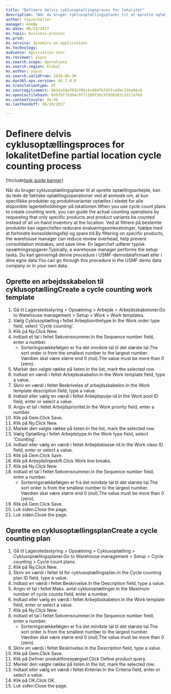 ```yaml
--- 
title: "Definere delvis cyklusoptællingsproces for lokalitet"
description: "Når du bruger cyklusoptællingsplaner til at oprette optællingsarbejde, kan du lede de faktiske optællingsoperationer ved at anmode om, at kun specifikke produkter og produktvarianter optælles i stedet for alle disponible lagerbeholdninger på lokationen."
author: YuyuScheller
manager: AnnBe
ms.date: 06/23/2017
ms.topic: business-process
ms.prod: 
ms.service: dynamics-ax-applications
ms.technology: 
audience: Application User
ms.reviewer: yuyus
ms.search.scope: Operations
ms.search.region: Global
ms.author: yuyus
ms.search.validFrom: 2016-06-30
ms.dyn365.ops.version: AX 7.0.0
ms.translationtype: HT
ms.sourcegitcommit: 663da58ef01b705c0c984fbfd3fce8bc31be04c6
ms.openlocfilehash: 030f0f75d64c97f1109f36c9fd38283c2d1fa7b0
ms.contentlocale: da-dk
ms.lasthandoff: 08/29/2017

---
```

# <a name="define-partial-location-cycle-counting-process"></a><span data-ttu-id="d6ffd-103">Definere delvis cyklusoptællingsproces for lokalitet</span><span class="sxs-lookup"><span data-stu-id="d6ffd-103">Define partial location cycle counting process</span></span> 

[!include[task guide banner](../../includes/task-guide-banner.md)]

<span data-ttu-id="d6ffd-104">Når du bruger cyklusoptællingsplaner til at oprette optællingsarbejde, kan du lede de faktiske optællingsoperationer ved at anmode om, at kun specifikke produkter og produktvarianter optælles i stedet for alle disponible lagerbeholdninger på lokationen.</span><span class="sxs-lookup"><span data-stu-id="d6ffd-104">When you use cycle count plans to create counting work, you can guide the actual counting operations by requesting that only specific products and product variants be counted instead of all on-hand inventory at the location.</span></span> <span data-ttu-id="d6ffd-105">Ved at filtrere på bestemte produkter kan lagerchefen reducere evalueringsomkostninger, hjælpe med at forhindre konsolideringsfejl og spare tid.</span><span class="sxs-lookup"><span data-stu-id="d6ffd-105">By filtering on specific products, the warehouse manager can reduce review overhead, help prevent consolidation mistakes, and save time.</span></span> <span data-ttu-id="d6ffd-106">En lagerchef udfører typisk opsætningsopgaver.</span><span class="sxs-lookup"><span data-stu-id="d6ffd-106">Typically, a warehouse manager performs the setup tasks.</span></span> <span data-ttu-id="d6ffd-107">Du kan gennemgå denne procedure i USMF-demodatafirmaet eller i dine egne data.</span><span class="sxs-lookup"><span data-stu-id="d6ffd-107">You can go through this procedure in the USMF demo data company or in your own data.</span></span>


## <a name="create-a-cycle-counting-work-template"></a><span data-ttu-id="d6ffd-108">Oprette en arbejdsskabelon til cyklusoptælling</span><span class="sxs-lookup"><span data-stu-id="d6ffd-108">Create a cycle counting work template</span></span>
1. <span data-ttu-id="d6ffd-109">Gå til Lagerstedsstyring > Opsætning > Arbejde > Arbejdsskabeloner.</span><span class="sxs-lookup"><span data-stu-id="d6ffd-109">Go to Warehouse management > Setup > Work > Work templates.</span></span>
2. <span data-ttu-id="d6ffd-110">Vælg Cyklusoptælling i feltet Arbejdsordretype.</span><span class="sxs-lookup"><span data-stu-id="d6ffd-110">In the Work order type field, select 'Cycle counting'.</span></span>
3. <span data-ttu-id="d6ffd-111">Klik på Ny.</span><span class="sxs-lookup"><span data-stu-id="d6ffd-111">Click New.</span></span>
4. <span data-ttu-id="d6ffd-112">Indtast et tal i feltet Sekvensnummer.</span><span class="sxs-lookup"><span data-stu-id="d6ffd-112">In the Sequence number field, enter a number.</span></span>
    * <span data-ttu-id="d6ffd-113">Sorteringsrækkefølgen er fra det mindste tal til det største tal.</span><span class="sxs-lookup"><span data-stu-id="d6ffd-113">The sort order is from the smallest number to the largest number.</span></span> <span data-ttu-id="d6ffd-114">Værdien skal være større end 0 (nul).</span><span class="sxs-lookup"><span data-stu-id="d6ffd-114">The value must be more than 0 (zero).</span></span>  
5. <span data-ttu-id="d6ffd-115">Markér den valgte række på listen.</span><span class="sxs-lookup"><span data-stu-id="d6ffd-115">In the list, mark the selected row.</span></span>
6. <span data-ttu-id="d6ffd-116">Indtast en værdi i feltet Arbejdsskabelon.</span><span class="sxs-lookup"><span data-stu-id="d6ffd-116">In the Work template field, type a value.</span></span>
7. <span data-ttu-id="d6ffd-117">Skriv en værdi i feltet Beskrivelse af arbejdsskabelon.</span><span class="sxs-lookup"><span data-stu-id="d6ffd-117">In the Work template description field, type a value.</span></span>
8. <span data-ttu-id="d6ffd-118">Indtast eller vælg en værdi i feltet Arbejdspulje-id.</span><span class="sxs-lookup"><span data-stu-id="d6ffd-118">In the Work pool ID field, enter or select a value.</span></span>
9. <span data-ttu-id="d6ffd-119">Angiv et tal i feltet Arbejdsprioritet.</span><span class="sxs-lookup"><span data-stu-id="d6ffd-119">In the Work priority field, enter a number.</span></span>
10. <span data-ttu-id="d6ffd-120">Klik på Gem.</span><span class="sxs-lookup"><span data-stu-id="d6ffd-120">Click Save.</span></span>
11. <span data-ttu-id="d6ffd-121">Klik på Ny.</span><span class="sxs-lookup"><span data-stu-id="d6ffd-121">Click New.</span></span>
12. <span data-ttu-id="d6ffd-122">Markér den valgte række på listen.</span><span class="sxs-lookup"><span data-stu-id="d6ffd-122">In the list, mark the selected row.</span></span>
13. <span data-ttu-id="d6ffd-123">Vælg Optælling i feltet Arbejdstype.</span><span class="sxs-lookup"><span data-stu-id="d6ffd-123">In the Work type field, select 'Counting'.</span></span>
14. <span data-ttu-id="d6ffd-124">Indtast eller vælg en værdi i feltet Arbejdsklasse-id.</span><span class="sxs-lookup"><span data-stu-id="d6ffd-124">In the Work class ID field, enter or select a value.</span></span>
15. <span data-ttu-id="d6ffd-125">Klik på Gem.</span><span class="sxs-lookup"><span data-stu-id="d6ffd-125">Click Save.</span></span>
16. <span data-ttu-id="d6ffd-126">Klik på Arbejdslinjeskift.</span><span class="sxs-lookup"><span data-stu-id="d6ffd-126">Click Work line breaks.</span></span>
17. <span data-ttu-id="d6ffd-127">Klik på Ny.</span><span class="sxs-lookup"><span data-stu-id="d6ffd-127">Click New.</span></span>
18. <span data-ttu-id="d6ffd-128">Indtast et tal i feltet Sekvensnummer.</span><span class="sxs-lookup"><span data-stu-id="d6ffd-128">In the Sequence number field, enter a number.</span></span>
    * <span data-ttu-id="d6ffd-129">Sorteringsrækkefølgen er fra det mindste tal til det største tal.</span><span class="sxs-lookup"><span data-stu-id="d6ffd-129">The sort order is from the smallest number to the largest number.</span></span> <span data-ttu-id="d6ffd-130">Værdien skal være større end 0 (nul).</span><span class="sxs-lookup"><span data-stu-id="d6ffd-130">The value must be more than 0 (zero).</span></span>  
19. <span data-ttu-id="d6ffd-131">Klik på Gem.</span><span class="sxs-lookup"><span data-stu-id="d6ffd-131">Click Save.</span></span>
20. <span data-ttu-id="d6ffd-132">Luk siden.</span><span class="sxs-lookup"><span data-stu-id="d6ffd-132">Close the page.</span></span>
21. <span data-ttu-id="d6ffd-133">Luk siden.</span><span class="sxs-lookup"><span data-stu-id="d6ffd-133">Close the page.</span></span>

## <a name="create-a-cycle-counting-plan"></a><span data-ttu-id="d6ffd-134">Oprette en cyklusoptællingsplan</span><span class="sxs-lookup"><span data-stu-id="d6ffd-134">Create a cycle counting plan</span></span>
1. <span data-ttu-id="d6ffd-135">Gå til Lagerstedsstyring > Opsætning > Cyklusoptælling > Cyklusoptællingsplaner.</span><span class="sxs-lookup"><span data-stu-id="d6ffd-135">Go to Warehouse management > Setup > Cycle counting > Cycle count plans.</span></span>
2. <span data-ttu-id="d6ffd-136">Klik på Ny.</span><span class="sxs-lookup"><span data-stu-id="d6ffd-136">Click New.</span></span>
3. <span data-ttu-id="d6ffd-137">Skriv en værdi i feltet Id for cyklusoptællingsplan.</span><span class="sxs-lookup"><span data-stu-id="d6ffd-137">In the Cycle counting plan ID field, type a value.</span></span>
4. <span data-ttu-id="d6ffd-138">Indtast en værdi i feltet Beskrivelse.</span><span class="sxs-lookup"><span data-stu-id="d6ffd-138">In the Description field, type a value.</span></span>
5. <span data-ttu-id="d6ffd-139">Angiv et tal i feltet Maks. antal cyklusoptællinger.</span><span class="sxs-lookup"><span data-stu-id="d6ffd-139">In the Maximum number of cycle counts field, enter a number.</span></span>
6. <span data-ttu-id="d6ffd-140">Indtast eller vælg en værdi i feltet Arbejdsskabelon.</span><span class="sxs-lookup"><span data-stu-id="d6ffd-140">In the Work template field, enter or select a value.</span></span>
7. <span data-ttu-id="d6ffd-141">Klik på Ny.</span><span class="sxs-lookup"><span data-stu-id="d6ffd-141">Click New.</span></span>
8. <span data-ttu-id="d6ffd-142">Indtast et tal i feltet Sekvensnummer.</span><span class="sxs-lookup"><span data-stu-id="d6ffd-142">In the Sequence number field, enter a number.</span></span>
    * <span data-ttu-id="d6ffd-143">Sorteringsrækkefølgen er fra det mindste tal til det største tal.</span><span class="sxs-lookup"><span data-stu-id="d6ffd-143">The sort order is from the smallest number to the largest number.</span></span> <span data-ttu-id="d6ffd-144">Værdien skal være større end 0 (nul).</span><span class="sxs-lookup"><span data-stu-id="d6ffd-144">The value must be more than 0 (zero).</span></span>  
9. <span data-ttu-id="d6ffd-145">Skriv en værdi i feltet Beskrivelse.</span><span class="sxs-lookup"><span data-stu-id="d6ffd-145">In the Description field, type a value.</span></span>
10. <span data-ttu-id="d6ffd-146">Klik på Gem.</span><span class="sxs-lookup"><span data-stu-id="d6ffd-146">Click Save.</span></span>
11. <span data-ttu-id="d6ffd-147">Klik på Definer produktforespørgsel.</span><span class="sxs-lookup"><span data-stu-id="d6ffd-147">Click Define product query.</span></span>
12. <span data-ttu-id="d6ffd-148">Markér den valgte række på listen.</span><span class="sxs-lookup"><span data-stu-id="d6ffd-148">In the list, mark the selected row.</span></span>
13. <span data-ttu-id="d6ffd-149">Indtast eller vælg en værdi i feltet Kriterier.</span><span class="sxs-lookup"><span data-stu-id="d6ffd-149">In the Criteria field, enter or select a value.</span></span>
14. <span data-ttu-id="d6ffd-150">Klik på OK.</span><span class="sxs-lookup"><span data-stu-id="d6ffd-150">Click OK.</span></span>
15. <span data-ttu-id="d6ffd-151">Luk siden.</span><span class="sxs-lookup"><span data-stu-id="d6ffd-151">Close the page.</span></span>


